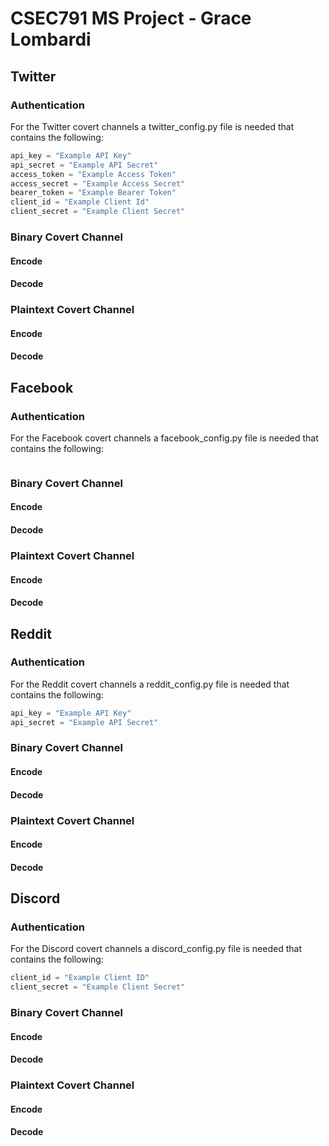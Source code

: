 # CSEC791 MS Project - Grace Lombardi

## Twitter

### Authentication
For the Twitter covert channels a twitter_config.py file is needed that contains the following:

```python
api_key = "Example API Key"
api_secret = "Example API Secret"
access_token = "Example Access Token"
access_secret = "Example Access Secret"
bearer_token = "Example Bearer Token"
client_id = "Example Client Id"
client_secret = "Example Client Secret"
```

### Binary Covert Channel
#### Encode
#### Decode
### Plaintext Covert Channel
#### Encode
#### Decode

## Facebook

### Authentication
For the Facebook covert channels a facebook_config.py file is needed that contains the following:

```python
```

### Binary Covert Channel
#### Encode
#### Decode
### Plaintext Covert Channel
#### Encode
#### Decode

## Reddit

### Authentication
For the Reddit covert channels a reddit_config.py file is needed that contains the following:

```python
api_key = "Example API Key"
api_secret = "Example API Secret"
```

### Binary Covert Channel
#### Encode
#### Decode
### Plaintext Covert Channel
#### Encode
#### Decode

## Discord

### Authentication
For the Discord covert channels a discord_config.py file is needed that contains the following:

```python
client_id = "Example Client ID"
client_secret = "Example Client Secret"
```

### Binary Covert Channel
#### Encode
#### Decode
### Plaintext Covert Channel
#### Encode
#### Decode
